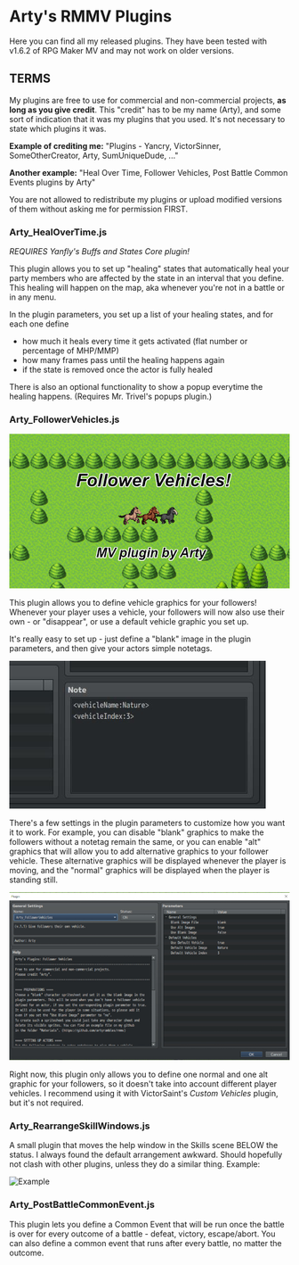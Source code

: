 # Arty's RMMV Plugins
Here you can find all my released plugins. They have been tested with v1.6.2 of RPG Maker MV and may not work on older versions.

## TERMS
My plugins are free to use for commercial and non-commercial projects, **as long as you give credit**. This "credit" has to be my name (Arty), and some sort of indication that it was my plugins that you used. It's not necessary to state which plugins it was.

**Example of crediting me:** "Plugins - Yancry, VictorSinner, SomeOtherCreator, Arty, SumUniqueDude, ..."

**Another example:** "Heal Over Time, Follower Vehicles, Post Battle Common Events plugins by Arty"

You are not allowed to redistribute my plugins or upload modified versions of them without asking me for permission FIRST.

### Arty_HealOverTime.js
*REQUIRES Yanfly's Buffs and States Core plugin!*

This plugin allows you to set up "healing" states that automatically heal your party members who are affected by the state in an interval that you define. This healing will happen on the map, aka whenever you're not in a battle or in any menu.

In the plugin parameters, you set up a list of your healing states, and for each one define 
- how much it heals every time it gets activated (flat number or percentage of MHP/MMP)
- how many frames pass until the healing happens again
- if the state is removed once the actor is fully healed

There is also an optional functionality to show a popup everytime the healing happens. (Requires Mr. Trivel's popups plugin.)

### Arty_FollowerVehicles.js
![FollowerVehicles Header](https://raw.githubusercontent.com/artyrambles/rmmv/master/Screenshots/followervehicles.JPG)

This plugin allows you to define vehicle graphics for your followers! Whenever your player uses a vehicle, your followers will now also use their own - or "disappear", or use a default vehicle graphic you set up. 

It's really easy to set up - just define a "blank" image in the plugin parameters, and then give your actors simple notetags.

![FollowerVehicles Setup](https://raw.githubusercontent.com/artyrambles/rmmv/master/Screenshots/followervehicles_setup.JPG)

There's a few settings in the plugin parameters to customize how you want it to work. For example, you can disable "blank" graphics to make the followers without a notetag remain the same, or you can enable "alt" graphics that will allow you to add alternative graphics to your follower vehicle. These alternative graphics will be displayed whenever the player is moving, and the "normal" graphics will be displayed when the player is standing still.

![FollowerVehicles Plugin Params](https://raw.githubusercontent.com/artyrambles/rmmv/master/Screenshots/followervehicles_pluginparams.JPG)

Right now, this plugin only allows you to define one normal and one alt graphic for your followers, so it doesn't take into account different player vehicles. I recommend using it with VictorSaint's *Custom Vehicles* plugin, but it's not required.

### Arty_RearrangeSkillWindows.js
A small plugin that moves the help window in the Skills scene BELOW the status. I always found the default arrangement awkward.
Should hopefully not clash with other plugins, unless they do a similar thing. Example:

![Example](https://raw.githubusercontent.com/artyrambles/rmmv/master/Screenshots/skillwindowrearrange.png)

### Arty_PostBattleCommonEvent.js
This plugin lets you define a Common Event that will be run once the battle is over for every outcome of a battle - defeat, victory, escape/abort. You can also define a common event that runs after every battle, no matter the outcome.
